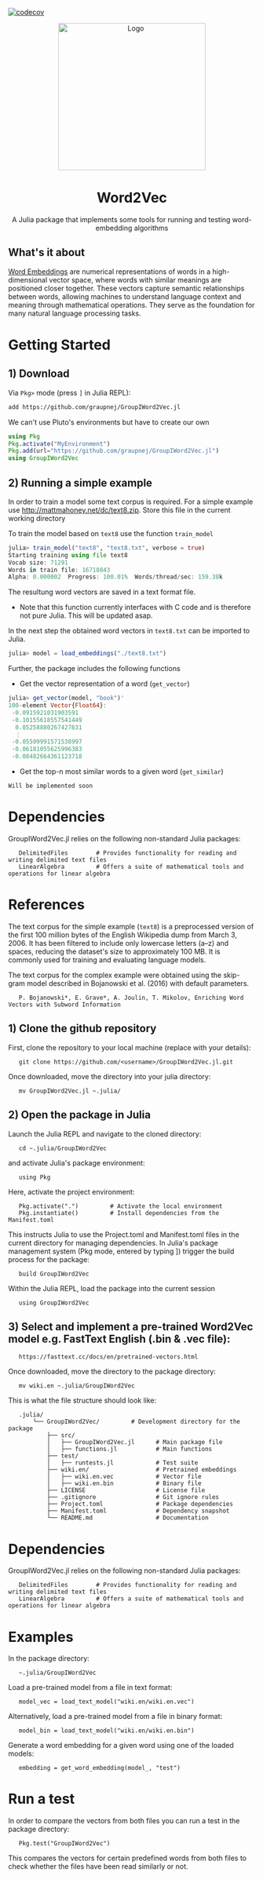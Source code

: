 [![codecov](https://codecov.io/gh/graupnej/GroupIWord2Vec.jl/graph/badge.svg?token=WRWRU7P5WQ)](https://codecov.io/gh/graupnej/GroupIWord2Vec.jl)

<div align="center">
  <img src="WordEmbeddings.png" alt="Logo" width="300" height="300" />
       <h1>Word2Vec</h1>
       A Julia package that implements some tools for running and testing word-embedding algorithms
</div>

## What's it about
[Word Embeddings](https://en.wikipedia.org/wiki/Word_embedding) are numerical representations of words in a high-dimensional vector space, where words with similar meanings are positioned closer together. These vectors capture semantic relationships between words, allowing machines to understand language context and meaning through mathematical operations. They serve as the foundation for many natural language processing tasks.

# Getting Started

## 1) Download
Via `Pkg>` mode (press `]` in Julia REPL):

```bash
add https://github.com/graupnej/GroupIWord2Vec.jl
```

We can't use Pluto's environments but have to create our own

```julia
using Pkg
Pkg.activate("MyEnvironment")
Pkg.add(url="https://github.com/graupnej/GroupIWord2Vec.jl")
using GroupIWord2Vec
```

## 2) Running a simple example
In order to train a model some text corpus is required. For a simple example use http://mattmahoney.net/dc/text8.zip. Store this file in the current working directory

To train the model based on ``text8`` use the function ``train_model``

```julia
julia> train_model("text8", "text8.txt", verbose = true)
Starting training using file text8
Vocab size: 71291
Words in train file: 16718843
Alpha: 0.000002  Progress: 100.01%  Words/thread/sec: 159.38k  
```

The resultung word vectors are saved in a text format file.

- Note that this function currently interfaces with C code and is therefore not pure Julia. This will be updated asap.

In the next step the obtained word vectors in ``text8.txt`` can be imported to Julia.

```julia
julia> model = load_embeddings("./text8.txt")
```

Further, the package includes the following functions

- Get the vector representation of a word (``get_vector``)

```julia
julia> get_vector(model, "book")'
100-element Vector{Float64}:
 -0.0915921031903591
 -0.10155618557541449
  0.05258880267427831
  ⋮
 -0.05509991571538997
 -0.06181055625996383
 -0.08482664361123718
```

- Get the top-n most similar words to a given word (``get_similar``)

```
Will be implemented soon
```

# Dependencies
GroupIWord2Vec.jl relies on the following non-standard Julia packages:

       DelimitedFiles        # Provides functionality for reading and writing delimited text files
       LinearAlgebra         # Offers a suite of mathematical tools and operations for linear algebra

# References
The text corpus for the simple example (``text8``) is a preprocessed version of the first 100 million bytes of the English Wikipedia dump from March 3, 2006. It has been filtered to include only lowercase letters (a–z) and spaces, reducing the dataset's size to approximately 100 MB. It is commonly used for training and evaluating language models.

The text corpus for the complex example were obtained using the skip-gram model described in Bojanowski et al. (2016) with default parameters.

       P. Bojanowski*, E. Grave*, A. Joulin, T. Mikolov, Enriching Word Vectors with Subword Information


## 1) Clone the github repository
First, clone the repository to your local machine (replace <username> with your details):

       git clone https://github.com/<username>/GroupIWord2Vec.jl.git

Once downloaded, move the directory into your julia directory:

       mv GroupIWord2Vec.jl ~.julia/

## 2) Open the package in Julia
Launch the Julia REPL and navigate to the cloned directory:

       cd ~.julia/GroupIWord2Vec

and activate Julia's package environment:

       using Pkg
       
Here, activate the project environment:

       Pkg.activate(".")         # Activate the local environment
       Pkg.instantiate()         # Install dependencies from the Manifest.toml

This instructs Julia to use the Project.toml and Manifest.toml files in the current directory for managing dependencies.
In Julia's package management system (Pkg mode, entered by typing ]) trigger the build process for the package:

       build GroupIWord2Vec

Within the Julia REPL, load the package into the current session

       using GroupIWord2Vec

## 3) Select and implement a pre-trained Word2Vec model e.g. FastText English (.bin & .vec file):

       https://fasttext.cc/docs/en/pretrained-vectors.html

Once downloaded, move the directory to the package directory:

       mv wiki.en ~.julia/GroupIWord2Vec

This is what the file structure should look like:

       .julia/
           └── GroupIWord2Vec/         # Development directory for the package
               ├── src/
               │   ├── GroupIWord2Vec.jl      # Main package file
               │   ├── functions.jl           # Main functions
               ├── test/
               │   ├── runtests.jl            # Test suite
               ├── wiki.en/                   # Pretrained embeddings
               │   ├── wiki.en.vec            # Vector file
               │   ├── wiki.en.bin            # Binary file
               ├── LICENSE                    # License file
               ├── .gitignore                 # Git ignore rules
               ├── Project.toml               # Package dependencies
               ├── Manifest.toml              # Dependency snapshot
               └── README.md                  # Documentation

# Dependencies
GroupIWord2Vec.jl relies on the following non-standard Julia packages:

       DelimitedFiles        # Provides functionality for reading and writing delimited text files
       LinearAlgebra         # Offers a suite of mathematical tools and operations for linear algebra

# Examples
In the package directory:

       ~.julia/GroupIWord2Vec

Load a pre-trained model from a file in text format:

       model_vec = load_text_model("wiki.en/wiki.en.vec")

Alternatively, load a pre-trained model from a file in binary format:

       model_bin = load_text_model("wiki.en/wiki.en.bin")

Generate a word embedding for a given word using one of the loaded models:

       embedding = get_word_embedding(model_, "test")

# Run a test
In order to compare the vectors from both files you can run a test in the package directory:

       Pkg.test("GroupIWord2Vec")

This compares the vectors for certain predefined words from both files to check whether the files have been read similarly or not.

